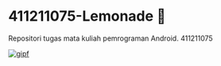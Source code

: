 # 411211075-Lemonade 🍋
Repositori tugas mata kuliah pemrograman Android. 411211075

[![gipf](https://github.com/apipit/411211075-Lemonade/assets/82763338/c8e95e93-3543-4145-bec3-eee7e6322ac0)](https://github.com/apipit/411211075-Lemonade/blob/main/gipf.gif|height=150)
